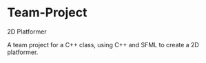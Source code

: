 # Team-Project
2D Platformer

A team project for a C++ class, using C++ and SFML to create a 2D platformer.
